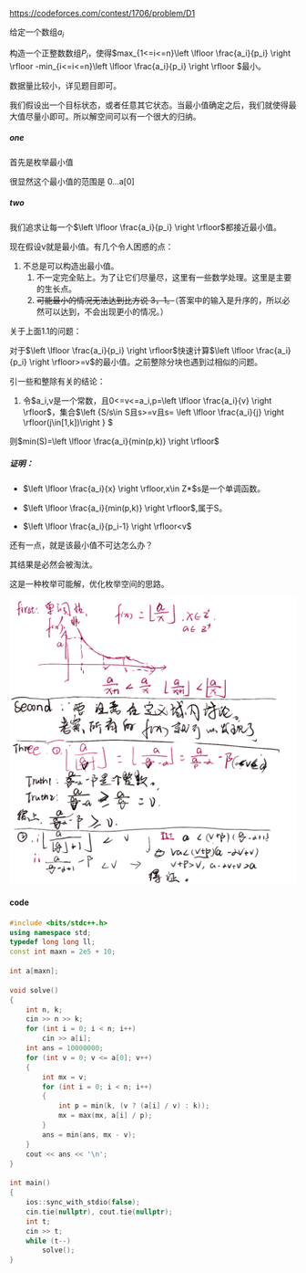 https://codeforces.com/contest/1706/problem/D1

给定一个数组$a_i$

构造一个正整数数组$P_i$，使得$max_{1<=i<=n}\left \lfloor \frac{a_i}{p_i} \right \rfloor -min_{i<=i<=n}\left \lfloor \frac{a_i}{p_i} \right \rfloor $最小。

数据量比较小，详见题目即可。



我们假设出一个目标状态，或者任意其它状态。当最小值确定之后，我们就使得最大值尽量小即可。所以解空间可以有一个很大的归纳。

##### one

首先是枚举最小值

很显然这个最小值的范围是 0...a[0]

##### two

我们追求让每一个$\left \lfloor \frac{a_i}{p_i} \right \rfloor$都接近最小值。

现在假设v就是最小值。有几个令人困惑的点：

1. 不总是可以构造出最小值。
   1. 不一定完全贴上。为了让它们尽量尽，这里有一些数学处理。这里是主要的生长点。
   2. ~~可能最小的情况无法达到比方说 3，1。~~（答案中的输入是升序的，所以必然可以达到，不会出现更小的情况。）

关于上面1.1的问题：

对于$\left \lfloor \frac{a_i}{p_i} \right \rfloor$快速计算$\left \lfloor \frac{a_i}{p_i} \right \rfloor>=v$的最小值。之前整除分块也遇到过相似的问题。

引一些和整除有关的结论：

1. 令$a_i,v是一个常数，且0<=v<=a_i,p=\left \lfloor \frac{a_i}{v} \right \rfloor$，集合$\left \{S/s\in S且s>=v且s= \left \lfloor \frac{a_i}{j} \right \rfloor(j\in[1,k])\right \} $

则$min(S)=\left \lfloor \frac{a_i}{min(p,k)} \right \rfloor$

##### 证明：

- $\left \lfloor \frac{a_i}{x} \right \rfloor,x\in Z*$s是一个单调函数。

- $\left \lfloor \frac{a_i}{min(p,k)} \right \rfloor$,属于S。
-  $\left \lfloor \frac{a_i}{p_i-1} \right \rfloor<v$



还有一点，就是该最小值不可达怎么办？

其结果是必然会被淘汰。

这是一种枚举可能解，优化枚举空间的思路。

![](1.png)



#### code

```cpp
#include <bits/stdc++.h>
using namespace std;
typedef long long ll;
const int maxn = 2e5 + 10;

int a[maxn];

void solve()
{
    int n, k;
    cin >> n >> k;
    for (int i = 0; i < n; i++)
        cin >> a[i];
    int ans = 10000000;
    for (int v = 0; v <= a[0]; v++)
    {
        int mx = v;
        for (int i = 0; i < n; i++)
        {
            int p = min(k, (v ? (a[i] / v) : k));
            mx = max(mx, a[i] / p);
        }
        ans = min(ans, mx - v);
    }
    cout << ans << '\n';
}

int main()
{
    ios::sync_with_stdio(false);
    cin.tie(nullptr), cout.tie(nullptr);
    int t;
    cin >> t;
    while (t--)
        solve();
}
```

